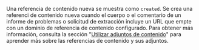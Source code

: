 Una referencia de contenido nueva se muestra como `created`. Se crea una referenci de contenido nueva cuando el cuerpo o el comentario de un informe de problemas o solicitud de extracción incluye un URL que empte con un dominio de referencia de contenido configurado. Para obtener más información, consulta la sección "[Utilizar adjuntos de contenido](/apps/using-content-attachments/)" para aprender más sobre las referencias de contenido y sus adjuntos.